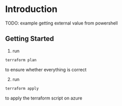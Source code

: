 # Introduction 
TODO: example getting external value from powershell

## Getting Started

1. run 
```bash
terraform plan
```
to ensure whether everything is correct

2. run 
```bash
terraform apply 
```
to apply the terraform script on azure
